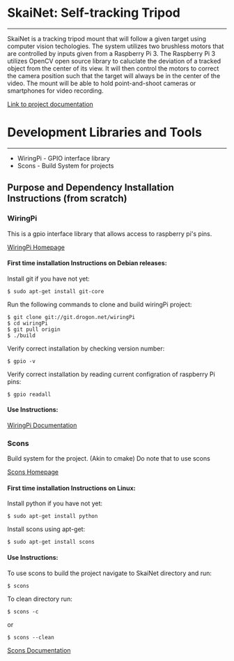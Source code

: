 # **SkaiNet: Self-tracking Tripod**
----
SkaiNet is a tracking tripod mount that will follow a given target using computer vision techologies. The system utilizes two brushless motors that are controlled by inputs given from a Raspberry Pi 3. The Raspberry Pi 3 utilizes OpenCV open source library to caluclate the deviation of a tracked object from the center of its view. It will then control the motors to correct the camera position such that the target will always be in the center of the video. The mount will be able to hold point-and-shoot cameras or smartphones for video recording.

[Link to project documentation](http://www.socialledge.com/sjsu/index.php?title=S16:_SkyNet)

# **Development Libraries and Tools**
-----
* WiringPi      - GPIO interface library
* Scons         - Build System for projects

## **Purpose and Dependency Installation Instructions (from scratch)**
### **WiringPi**
This is a gpio interface library that allows access to raspberry pi's pins.

[WiringPi Homepage](http://wiringpi.com/)
#### First time installation Instructions on Debian releases:
Install git if you have not yet:

    $ sudo apt-get install git-core 

Run the following commands to clone and build wiringPi project:

    $ git clone git://git.drogon.net/wiringPi
    $ cd wiringPi
    $ git pull origin
    $ ./build

Verify correct installation by checking version number:

    $ gpio -v

Verify correct installation by reading current configration of raspberry Pi pins:

    $ gpio readall

#### Use Instructions:
[WiringPi Documentation](http://wiringpi.com/reference/)

### **Scons**
Build system for the project. (Akin to cmake) Do note that to use scons 

[Scons Homepage](http://scons.org/)
#### First time installation Instructions on Linux:
Install python if you have not yet:

    $ sudo apt-get install python

Install scons using apt-get:

    $ sudo apt-get install scons

#### Use Instructions:
To use scons to build the project navigate to SkaiNet directory and run:

    $ scons

To clean directory run: 

    $ scons -c
or

    $ scons --clean

[Scons Documentation](http://scons.org/doc/HTML/scons-user.html)
